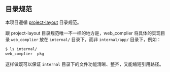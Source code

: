 ## 目录规范

本项目遵循 [project-layout](https://github.com/golang-standards/project-layout) 目录规范。

跟 project-layout 目录规范唯一不一样的地方是，web_complier 将具体的实现目录 `web_complier` 放在 `internal/` 目录下，而非 `internal/app/` 目录下，例如：

```bash
$ ls internal/
web_complier  pkg
```

这样做既可以保证 `internal` 目录下的文件功能清晰、整齐，又能缩短引用路径。
